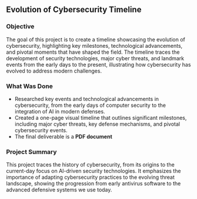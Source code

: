 ## Evolution of Cybersecurity Timeline

### Objective
The goal of this project is to create a timeline showcasing the evolution of cybersecurity, highlighting key milestones, technological advancements, and pivotal moments that have shaped the field. The timeline traces the development of security technologies, major cyber threats, and landmark events from the early days to the present, illustrating how cybersecurity has evolved to address modern challenges.

### What Was Done
- Researched key events and technological advancements in cybersecurity, from the early days of computer security to the integration of AI in modern defenses.
- Created a one-page visual timeline that outlines significant milestones, including major cyber threats, key defense mechanisms, and pivotal cybersecurity events.
- The final deliverable is a **PDF document**

### Project Summary
This project traces the history of cybersecurity, from its origins to the current-day focus on AI-driven security technologies. It emphasizes the importance of adapting cybersecurity practices to the evolving threat landscape, showing the progression from early antivirus software to the advanced defensive systems we use today.
